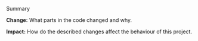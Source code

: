 Summary

**Change:**
What parts in the code changed and why.

**Impact:**
How do the described changes affect the behaviour of this project.
